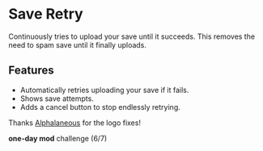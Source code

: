 # Save Retry

Continuously tries to upload your save until it succeeds.
This removes the need to spam save until it finally uploads.

## Features

- Automatically retries uploading your save if it fails.
- Shows save attempts.
- Adds a cancel button to stop endlessly retrying.

Thanks [Alphalaneous](https://github.com/Alphalaneous) for the logo fixes!

**one-day mod** challenge (6/7)